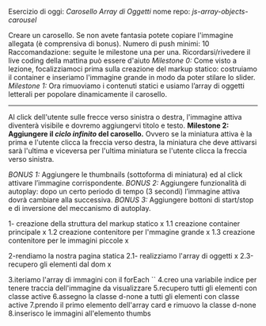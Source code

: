 Esercizio di oggi: *Carosello Array di Oggetti*
nome repo: *js-array-objects-carousel*

Creare un carosello. Se non avete fantasia potete copiare l'immagine allegata (è comprensiva di bonus).
Numero di push minimi: 10
Raccomandazione: seguite le milestone una per una. Ricordarsi/rivedere il live coding della mattina
può essere d'aiuto
*Milestone 0:*
Come visto a lezione, focalizziamoci prima sulla creazione del markup statico: costruiamo il container e inseriamo l'immagine grande in modo da poter stilare lo slider.
*Milestone 1:*
Ora rimuoviamo i contenuti statici e usiamo l’array di oggetti letterali per popolare dinamicamente il carosello.
****
Al click dell'utente sulle frecce verso sinistra o destra, l'immagine attiva diventerà visibile e dovremo aggiungervi titolo e testo.
**Milestone 2:
Aggiungere il *ciclo infinito* del carosello.** Ovvero se la miniatura attiva è la prima e l'utente clicca la freccia verso destra, la miniatura che deve attivarsi sarà l'ultima e viceversa per l'ultima miniatura se l'utente clicca la freccia verso sinistra.

<!-- ---------------BONUS-------------- -->
*BONUS 1:*
Aggiungere le thumbnails (sottoforma di miniatura) ed al click attivare l’immagine corrispondente.
*BONUS 2:*
Aggiungere funzionalità di autoplay: dopo un certo periodo di tempo (3 secondi) l’immagine attiva dovrà cambiare alla successiva.
*BONUS 3:*
Aggiungere bottoni di start/stop e di inversione del meccanismo di autoplay.

<!-- -------------------------------------- -->


<!-- PSEUDO CODICE -->

1- creazione della struttura del markup statico x
1.1 creazione container principale x
1.2 creazione contenitore per l'mmagine grande x
1.3 creazione contenitore per le immagini piccole x

2-rendiamo la nostra pagina statica
2.1- realizziamo l'array di oggetti x
2.3-recupero gli elementi dal dom x


3.iteriamo l'array di immagini con il forEach  ``
4.creo una variabile indice per tenere traccia dell'immagine da visualizzare
5.recupero tutti gli elementi con classe active
6.assegno la classe d-none a tutti gli elementi con classe active
7.prendo il primo elemento dell'array card e rimuovo la classe d-none
8.inserisco le immagini all'elemento thumbs